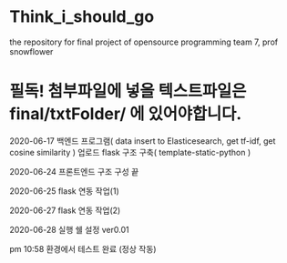 # Think_i_should_go
the repository for final project of opensource programming team 7, prof snowflower

# 필독! 첨부파일에 넣을 텍스트파일은 final/txtFolder/ 에 있어야합니다.

2020-06-17
백엔드 프로그램( data insert to Elasticesearch, get tf-idf, get cosine similarity ) 업로드
flask 구조 구축( template-static-python )

2020-06-24
프론트엔드 구조 구성 끝

2020-06-25
flask 연동 작업(1)

2020-06-27
flask 연동 작업(2)

2020-06-28
실행 쉘 설정 ver0.01

pm 10:58 환경에서 테스트 완료 (정상 작동)
